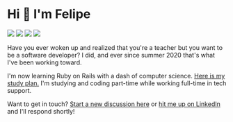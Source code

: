 # Hi 👋 I'm Felipe

<a href="https://fpsvogel.com" alt="Felipe's blog"><img src="https://img.shields.io/badge/🐤%20My%20Blog-555?style=flat-square" /></a>
<a href="https://www.linkedin.com/in/fpsvogel" alt="LinkedIn"><img src="https://img.shields.io/badge/LinkedIn-blue?style=flat-square&logo=linkedin" /></a>
<a href="https://www.polywork.com/fpsvogel" alt="Polywork"><img src="https://img.shields.io/badge/Polywork-blueviolet?style=flat-square&logo=polywork" /></a>
<a href="https://twitter.com/fpsvogel" alt="Twitter"><img src="https://img.shields.io/badge/Twitter-1d9bf0?style=flat-square&logo=twitter&logoColor=white" /></a>

Have you ever woken up and realized that you're a teacher but you want to be a software developer? I did, and ever since summer 2020 that's what I've been working toward.

I'm now learning Ruby on Rails with a dash of computer science. [Here is my study plan.](https://github.com/fpsvogel/learn-ruby-and-cs) I'm studying and coding part-time while working full-time in tech support.

Want to get in touch? [Start a new discussion here](https://github.com/fpsvogel/fpsvogel/discussions) or [hit me up on LinkedIn](https://www.linkedin.com/in/fpsvogel) and I'll respond shortly!
